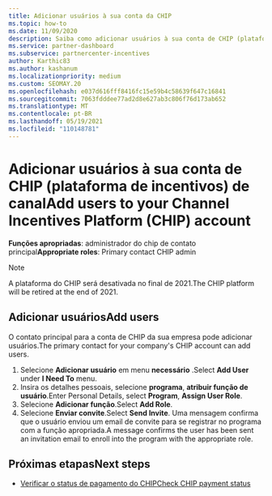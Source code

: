 ```yaml
---
title: Adicionar usuários à sua conta da CHIP
ms.topic: how-to
ms.date: 11/09/2020
description: Saiba como adicionar usuários à sua conta de CHIP (plataforma de incentivos) de canal. Observe que a plataforma do CHIP será desativada no final de 2021.
ms.service: partner-dashboard
ms.subservice: partnercenter-incentives
author: Karthic83
ms.author: kashanum
ms.localizationpriority: medium
ms.custom: SEOMAY.20
ms.openlocfilehash: e037d616fff8416fc15e59b4c58639f647c16841
ms.sourcegitcommit: 7063fdddee77ad2d8e627ab3c806f76d173ab652
ms.translationtype: MT
ms.contentlocale: pt-BR
ms.lasthandoff: 05/19/2021
ms.locfileid: "110148781"
---
```

# <a name="add-users-to-your-channel-incentives-platform-chip-account"></a><span data-ttu-id="1b73c-104">Adicionar usuários à sua conta de CHIP (plataforma de incentivos) de canal</span><span class="sxs-lookup"><span data-stu-id="1b73c-104">Add users to your Channel Incentives Platform (CHIP) account</span></span>

<span data-ttu-id="1b73c-105">**Funções apropriadas**: administrador do chip de contato principal</span><span class="sxs-lookup"><span data-stu-id="1b73c-105">**Appropriate roles**: Primary contact CHIP admin</span></span>
 
>[!NOTE]
><span data-ttu-id="1b73c-106">A plataforma do CHIP será desativada no final de 2021.</span><span class="sxs-lookup"><span data-stu-id="1b73c-106">The CHIP platform will be retired at the end of 2021.</span></span>

## <a name="add-users"></a><span data-ttu-id="1b73c-107">Adicionar usuários</span><span class="sxs-lookup"><span data-stu-id="1b73c-107">Add users</span></span>

<span data-ttu-id="1b73c-108">O contato principal para a conta de CHIP da sua empresa pode adicionar usuários.</span><span class="sxs-lookup"><span data-stu-id="1b73c-108">The primary contact for your company's CHIP account can add users.</span></span>

1. <span data-ttu-id="1b73c-109">Selecione **Adicionar usuário** em menu **necessário** .</span><span class="sxs-lookup"><span data-stu-id="1b73c-109">Select **Add User** under **I Need To** menu.</span></span>
2. <span data-ttu-id="1b73c-110">Insira os detalhes pessoais, selecione **programa**, **atribuir função de usuário**.</span><span class="sxs-lookup"><span data-stu-id="1b73c-110">Enter Personal Details, select **Program**, **Assign User Role**.</span></span>
3. <span data-ttu-id="1b73c-111">Selecione **Adicionar função**.</span><span class="sxs-lookup"><span data-stu-id="1b73c-111">Select **Add Role**.</span></span>
4. <span data-ttu-id="1b73c-112">Selecione **Enviar convite**.</span><span class="sxs-lookup"><span data-stu-id="1b73c-112">Select **Send Invite**.</span></span>
<span data-ttu-id="1b73c-113">Uma mensagem confirma que o usuário enviou um email de convite para se registrar no programa com a função apropriada.</span><span class="sxs-lookup"><span data-stu-id="1b73c-113">A message confirms the user has been sent an invitation email to enroll into the program with the appropriate role.</span></span>

## <a name="next-steps"></a><span data-ttu-id="1b73c-114">Próximas etapas</span><span class="sxs-lookup"><span data-stu-id="1b73c-114">Next steps</span></span>

- [<span data-ttu-id="1b73c-115">Verificar o status de pagamento do CHIP</span><span class="sxs-lookup"><span data-stu-id="1b73c-115">Check CHIP payment status</span></span>](chip-payment-status.md)